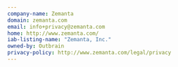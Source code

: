 ```yaml
---
company-name: Zemanta
domain: zemanta.com
email: info+privacy@zemanta.com
home: http://www.zemanta.com/
iab-listing-name: "Zemanta, Inc."
owned-by: Outbrain
privacy-policy: http://www.zemanta.com/legal/privacy
---
```




